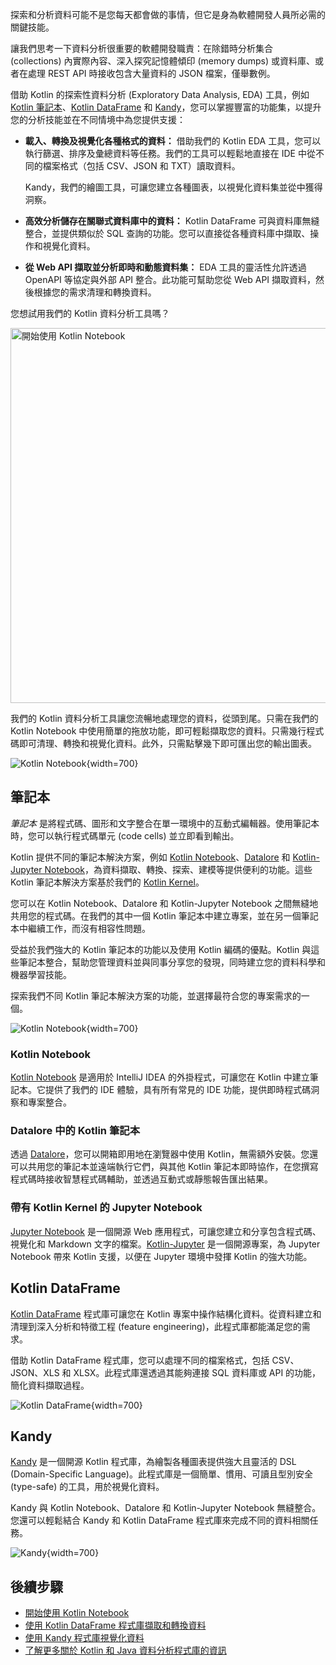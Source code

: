 [//]: # (title: Kotlin 用於資料分析)

探索和分析資料可能不是您每天都會做的事情，但它是身為軟體開發人員所必需的關鍵技能。

讓我們思考一下資料分析很重要的軟體開發職責：在除錯時分析集合 (collections) 內實際內容、深入探究記憶體傾印 (memory dumps) 或資料庫、或者在處理 REST API 時接收包含大量資料的 JSON 檔案，僅舉數例。

借助 Kotlin 的探索性資料分析 (Exploratory Data Analysis, EDA) 工具，例如 [Kotlin 筆記本](#notebooks)、[Kotlin DataFrame](#kotlin-dataframe) 和 [Kandy](#kandy)，您可以掌握豐富的功能集，以提升您的分析技能並在不同情境中為您提供支援：

*   **載入、轉換及視覺化各種格式的資料：** 借助我們的 Kotlin EDA 工具，您可以執行篩選、排序及彙總資料等任務。我們的工具可以輕鬆地直接在 IDE 中從不同的檔案格式（包括 CSV、JSON 和 TXT）讀取資料。

    Kandy，我們的繪圖工具，可讓您建立各種圖表，以視覺化資料集並從中獲得洞察。

*   **高效分析儲存在關聯式資料庫中的資料：** Kotlin DataFrame 可與資料庫無縫整合，並提供類似於 SQL 查詢的功能。您可以直接從各種資料庫中擷取、操作和視覺化資料。

*   **從 Web API 擷取並分析即時和動態資料集：** EDA 工具的靈活性允許透過 OpenAPI 等協定與外部 API 整合。此功能可幫助您從 Web API 擷取資料，然後根據您的需求清理和轉換資料。

您想試用我們的 Kotlin 資料分析工具嗎？

<a href="get-started-with-kotlin-notebooks.md"><img src="kotlin-notebooks-button.svg" width="600" alt="開始使用 Kotlin Notebook" style="block"/></a>

我們的 Kotlin 資料分析工具讓您流暢地處理您的資料，從頭到尾。只需在我們的 Kotlin Notebook 中使用簡單的拖放功能，即可輕鬆擷取您的資料。只需幾行程式碼即可清理、轉換和視覺化資料。此外，只需點擊幾下即可匯出您的輸出圖表。

![Kotlin Notebook](data-analysis-notebook.gif){width=700}

## 筆記本

_筆記本_ 是將程式碼、圖形和文字整合在單一環境中的互動式編輯器。使用筆記本時，您可以執行程式碼單元 (code cells) 並立即看到輸出。

Kotlin 提供不同的筆記本解決方案，例如 [Kotlin Notebook](#kotlin-notebook)、[Datalore](#kotlin-notebooks-in-datalore) 和 [Kotlin-Jupyter Notebook](#jupyter-notebook-with-kotlin-kernel)，為資料擷取、轉換、探索、建模等提供便利的功能。這些 Kotlin 筆記本解決方案基於我們的 [Kotlin Kernel](https://github.com/Kotlin/kotlin-jupyter)。

您可以在 Kotlin Notebook、Datalore 和 Kotlin-Jupyter Notebook 之間無縫地共用您的程式碼。在我們的其中一個 Kotlin 筆記本中建立專案，並在另一個筆記本中繼續工作，而沒有相容性問題。

受益於我們強大的 Kotlin 筆記本的功能以及使用 Kotlin 編碼的優點。Kotlin 與這些筆記本整合，幫助您管理資料並與同事分享您的發現，同時建立您的資料科學和機器學習技能。

探索我們不同 Kotlin 筆記本解決方案的功能，並選擇最符合您的專案需求的一個。

![Kotlin Notebook](kotlin-notebook.png){width=700}

### Kotlin Notebook

[Kotlin Notebook](kotlin-notebook-overview.md) 是適用於 IntelliJ IDEA 的外掛程式，可讓您在 Kotlin 中建立筆記本。它提供了我們的 IDE 體驗，具有所有常見的 IDE 功能，提供即時程式碼洞察和專案整合。

### Datalore 中的 Kotlin 筆記本

透過 [Datalore](https://datalore.jetbrains.com/)，您可以開箱即用地在瀏覽器中使用 Kotlin，無需額外安裝。您還可以共用您的筆記本並遠端執行它們，與其他 Kotlin 筆記本即時協作，在您撰寫程式碼時接收智慧程式碼輔助，並透過互動式或靜態報告匯出結果。

### 帶有 Kotlin Kernel 的 Jupyter Notebook

[Jupyter Notebook](https://jupyter.org/) 是一個開源 Web 應用程式，可讓您建立和分享包含程式碼、視覺化和 Markdown 文字的檔案。[Kotlin-Jupyter](https://github.com/Kotlin/kotlin-jupyter) 是一個開源專案，為 Jupyter Notebook 帶來 Kotlin 支援，以便在 Jupyter 環境中發揮 Kotlin 的強大功能。

## Kotlin DataFrame

[Kotlin DataFrame](https://kotlin.github.io/dataframe/overview.html) 程式庫可讓您在 Kotlin 專案中操作結構化資料。從資料建立和清理到深入分析和特徵工程 (feature engineering)，此程式庫都能滿足您的需求。

借助 Kotlin DataFrame 程式庫，您可以處理不同的檔案格式，包括 CSV、JSON、XLS 和 XLSX。此程式庫還透過其能夠連接 SQL 資料庫或 API 的功能，簡化資料擷取過程。

![Kotlin DataFrame](data-analysis-dataframe-example.png){width=700}

## Kandy

[Kandy](https://kotlin.github.io/kandy/welcome.html) 是一個開源 Kotlin 程式庫，為繪製各種圖表提供強大且靈活的 DSL (Domain-Specific Language)。此程式庫是一個簡單、慣用、可讀且型別安全 (type-safe) 的工具，用於視覺化資料。

Kandy 與 Kotlin Notebook、Datalore 和 Kotlin-Jupyter Notebook 無縫整合。您還可以輕鬆結合 Kandy 和 Kotlin DataFrame 程式庫來完成不同的資料相關任務。

![Kandy](data-analysis-kandy-example.png){width=700}

## 後續步驟

*   [開始使用 Kotlin Notebook](get-started-with-kotlin-notebooks.md)
*   [使用 Kotlin DataFrame 程式庫擷取和轉換資料](data-analysis-work-with-data-sources.md)
*   [使用 Kandy 程式庫視覺化資料](data-analysis-visualization.md)
*   [了解更多關於 Kotlin 和 Java 資料分析程式庫的資訊](data-analysis-libraries.md)